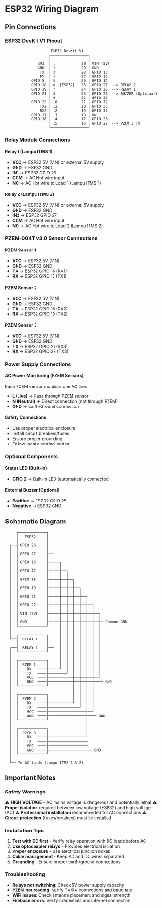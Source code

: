 # ESP32 Wiring Diagram

## Pin Connections

### ESP32 DevKit V1 Pinout

```
                     ESP32 DevKit V1
                    ┌─────────────────┐
                    │                 │
               3V3  │ 1            30 │ VIN (5V)
               GND  │ 2            29 │ GND
                TX  │ 3            28 │ GPIO 13
                RX  │ 4            27 │ GPIO 12
            GPIO 5  │ 5            26 │ GPIO 14
            GPIO 18 │ 6  [ESP32]   25 │ GPIO 27  --> RELAY 2
            GPIO 19 │ 7            24 │ GPIO 26  --> RELAY 1
            GPIO 21 │ 8            23 │ GPIO 25  --> BUZZER (Optional)
                    │ 9            22 │ GPIO 33
            GPIO 22 │ 10           21 │ GPIO 32
                TX2 │ 11           20 │ GPIO 35
                RX2 │ 12           19 │ GPIO 34
            GPIO 17 │ 13           18 │ VN
            GPIO 16 │ 14           17 │ GPIO 23
                    │ 15           16 │ GPIO 22  --> PZEM 3 TX
                    └─────────────────┘
```

### Relay Module Connections

#### Relay 1 (Lampu ITMS 1)

- **VCC** → ESP32 5V (VIN) or external 5V supply
- **GND** → ESP32 GND
- **IN1** → ESP32 GPIO 26
- **COM** → AC Hot wire input
- **NO** → AC Hot wire to Load 1 (Lampu ITMS 1)

#### Relay 2 (Lampu ITMS 2)

- **VCC** → ESP32 5V (VIN) or external 5V supply
- **GND** → ESP32 GND
- **IN2** → ESP32 GPIO 27
- **COM** → AC Hot wire input
- **NO** → AC Hot wire to Load 2 (Lampu ITMS 2)

### PZEM-004T v3.0 Sensor Connections

#### PZEM Sensor 1

- **VCC** → ESP32 5V (VIN)
- **GND** → ESP32 GND
- **TX** → ESP32 GPIO 16 (RX1)
- **RX** → ESP32 GPIO 17 (TX1)

#### PZEM Sensor 2

- **VCC** → ESP32 5V (VIN)
- **GND** → ESP32 GND
- **TX** → ESP32 GPIO 18 (RX2)
- **RX** → ESP32 GPIO 19 (TX2)

#### PZEM Sensor 3

- **VCC** → ESP32 5V (VIN)
- **GND** → ESP32 GND
- **TX** → ESP32 GPIO 21 (RX3)
- **RX** → ESP32 GPIO 22 (TX3)

### Power Supply Connections

#### AC Power Monitoring (PZEM Sensors)

Each PZEM sensor monitors one AC line:

- **L (Live)** → Pass through PZEM sensor
- **N (Neutral)** → Direct connection (not through PZEM)
- **GND** → Earth/Ground connection

#### Safety Connections

- Use proper electrical enclosure
- Install circuit breakers/fuses
- Ensure proper grounding
- Follow local electrical codes

### Optional Components

#### Status LED (Built-in)

- **GPIO 2** → Built-in LED (automatically connected)

#### External Buzzer (Optional)

- **Positive** → ESP32 GPIO 25
- **Negative** → ESP32 GND

## Schematic Diagram

```
     ┌─────────────┐
     │   ESP32     │
     │             │
  ┌──┤ GPIO 26     │
  │  │             │
  │  │ GPIO 27     ├──┐
  │  │             │  │
  │  │ GPIO 16     ├──┼──┐
  │  │             │  │  │
  │  │ GPIO 17     ├──┼──┼──┐
  │  │             │  │  │  │
  │  │ GPIO 18     ├──┼──┼──┼──┐
  │  │             │  │  │  │  │
  │  │ GPIO 19     ├──┼──┼──┼──┼──┐
  │  │             │  │  │  │  │  │
  │  │ GPIO 21     ├──┼──┼──┼──┼──┼──┐
  │  │             │  │  │  │  │  │  │
  │  │ GPIO 22     ├──┼──┼──┼──┼──┼──┼──┐
  │  │             │  │  │  │  │  │  │  │
  │  │ VIN (5V)    ├──┼──┼──┼──┼──┼──┼──┼──┐
  │  │             │  │  │  │  │  │  │  │  │
  │  │ GND         ├──┼──┼──┼──┼──┼──┼──┼──┼─ Common GND
  │  └─────────────┘  │  │  │  │  │  │  │  │
  │                   │  │  │  │  │  │  │  │
  │  ┌─────────────┐  │  │  │  │  │  │  │  │
  └──┤  RELAY 1    │  │  │  │  │  │  │  │  │
     │             │  │  │  │  │  │  │  │  │
  ┌──┤  RELAY 2    ├──┘  │  │  │  │  │  │  │
  │  └─────────────┘     │  │  │  │  │  │  │
  │                      │  │  │  │  │  │  │
  │  ┌─────────────┐     │  │  │  │  │  │  │
  │  │  PZEM 1     │     │  │  │  │  │  │  │
  │  │    RX   ────├─────┘  │  │  │  │  │  │
  │  │    TX   ────├────────┘  │  │  │  │  │
  │  │    VCC  ────├───────────┼──┼──┼──┼──┘
  │  │    GND  ────├───────────┼──┼──┼──┼──── GND
  │  └─────────────┘           │  │  │  │
  │                            │  │  │  │
  │  ┌─────────────┐           │  │  │  │
  │  │  PZEM 2     │           │  │  │  │
  │  │    RX   ────├───────────┘  │  │  │
  │  │    TX   ────├──────────────┘  │  │
  │  │    VCC  ────├─────────────────┼──┘
  │  │    GND  ────├─────────────────┼──── GND
  │  └─────────────┘                 │
  │                                  │
  │  ┌─────────────┐                 │
  │  │  PZEM 3     │                 │
  │  │    RX   ────├─────────────────┘
  │  │    TX   ────├──────────────────
  │  │    VCC  ────├──────────────────
  │  │    GND  ────├──────────────────── GND
  │  └─────────────┘
  │
  └── To AC loads (Lampu ITMS 1 & 2)
```

## Important Notes

### Safety Warnings

⚠️ **HIGH VOLTAGE** - AC mains voltage is dangerous and potentially lethal
⚠️ **Proper isolation** required between low voltage (ESP32) and high voltage (AC)
⚠️ **Professional installation** recommended for AC connections
⚠️ **Circuit protection** (fuses/breakers) must be installed

### Installation Tips

1. **Test with DC first** - Verify relay operation with DC loads before AC
2. **Use optocoupler relays** - Provides electrical isolation
3. **Proper enclosure** - Use electrical junction boxes
4. **Cable management** - Keep AC and DC wires separated
5. **Grounding** - Ensure proper earth/ground connections

### Troubleshooting

- **Relays not switching**: Check 5V power supply capacity
- **PZEM not reading**: Verify TX/RX connections and baud rate
- **WiFi issues**: Check antenna placement and signal strength
- **Firebase errors**: Verify credentials and internet connection
